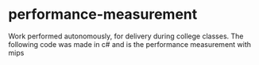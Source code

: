 # performance-measurement

Work performed autonomously, for delivery during college classes.
The following code was made in c# and is the performance measurement with mips
